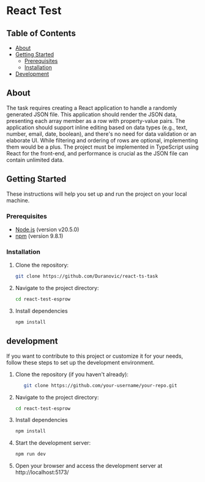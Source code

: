 # React Test

## Table of Contents

- [About](#about)
- [Getting Started](#getting-started)
  - [Prerequisites](#prerequisites)
  - [Installation](#installation)
- [Development](#development)

## About

The task requires creating a React application to handle a randomly generated JSON file. This application should render the JSON data, presenting each array member as a row with property-value pairs. The application should support inline editing based on data types (e.g., text, number, email, date, boolean), and there's no need for data validation or an elaborate UI. While filtering and ordering of rows are optional, implementing them would be a plus. The project must be implemented in TypeScript using React for the front-end, and performance is crucial as the JSON file can contain unlimited data.

## Getting Started

These instructions will help you set up and run the project on your local machine.

### Prerequisites
- [Node.js](https://nodejs.org/) (version v20.5.0)
- [npm](https://www.npmjs.com/) (version 9.8.1)

### Installation

1. Clone the repository:
   ```bash
   git clone https://github.com/Duranovic/react-ts-task

2. Navigate to the project directory:
   ```bash
   cd react-test-esprow

3. Install dependencies
   ```bash
   npm install

## development
If you want to contribute to this project or customize it for your needs, follow these steps to set up the development environment.

1. Clone the repository (if you haven't already):
   ```bash
      git clone https://github.com/your-username/your-repo.git

2. Navigate to the project directory:
   ```bash
   cd react-test-esprow

3. Install dependencies
   ```bash
   npm install      

4. Start the development server:
   ```bash
   npm run dev

5. Open your browser and access the development server at http://localhost:5173/